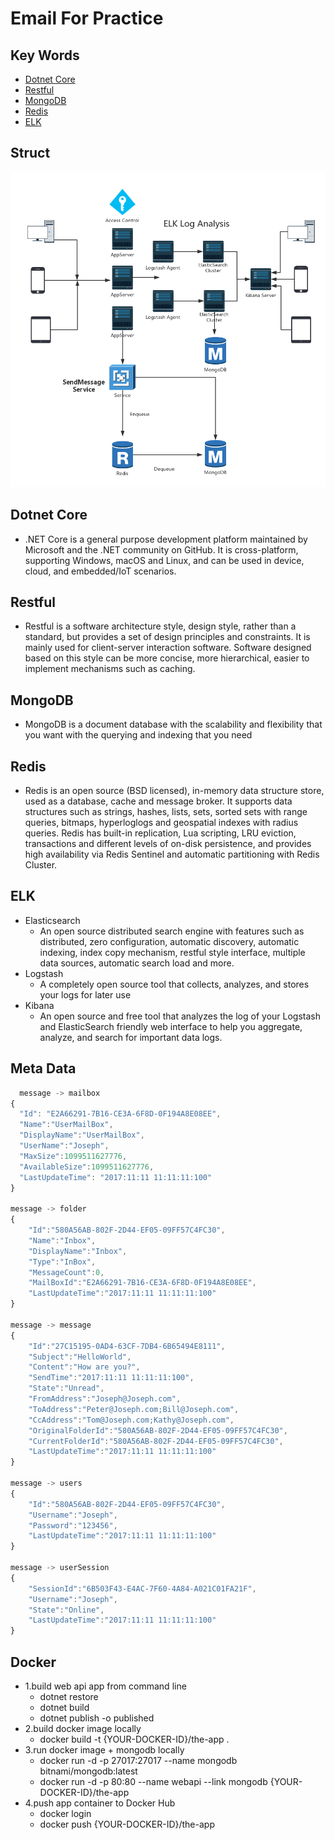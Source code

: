 Email For Practice
====================

## Key Words
* [Dotnet Core](https://dotnet.github.io/)
* [Restful](http://www.runoob.com/w3cnote/restful-architecture.html)
* [MongoDB](https://www.mongodb.com/download-center)
* [Redis](https://redis.io/)
* [ELK](https://www.elastic.co/)


## Struct
<img src="Description/Email System.png"><img/>

## Dotnet Core       
* .NET Core is a general purpose development platform maintained by Microsoft and the .NET community on GitHub. It is cross-platform, supporting Windows, macOS and Linux, and can be used in device, cloud, and embedded/IoT scenarios.

## Restful       
* Restful is a software architecture style, design style, rather than a standard, but provides a set of design principles and constraints. It is mainly used for client-server interaction software. Software designed based on this style can be more concise, more hierarchical, easier to implement mechanisms such as caching.

## MongoDB        
* MongoDB is a document database with the scalability and flexibility that you want with the querying and indexing that you need

## Redis      
* Redis is an open source (BSD licensed), in-memory data structure store, used as a database, cache and message broker. It supports data structures such as strings, hashes, lists, sets, sorted sets with range queries, bitmaps, hyperloglogs and geospatial indexes with radius queries. Redis has built-in replication, Lua scripting, LRU eviction, transactions and different levels of on-disk persistence, and provides high availability via Redis Sentinel and automatic partitioning with Redis Cluster.

## ELK
* Elasticsearch
	* An open source distributed search engine with features such as distributed, zero configuration, automatic discovery, automatic indexing, index copy mechanism, restful style interface, multiple data sources, automatic search load and more.
* Logstash
	* A completely open source tool that collects, analyzes, and stores your logs for later use
* Kibana 
	* An open source and free tool that analyzes the log of your Logstash and ElasticSearch friendly web interface to help you aggregate, analyze, and search for important data logs.

## Meta Data

```javascript
  message -> mailbox
{
  "Id": "E2A66291-7B16-CE3A-6F8D-0F194A8E08EE",
  "Name":"UserMailBox",
  "DisplayName":"UserMailBox",
  "UserName":"Joseph",
  "MaxSize":1099511627776,
  "AvailableSize":1099511627776,
  "LastUpdateTime": "2017:11:11 11:11:11:100"
}

message -> folder
{
    "Id":"580A56AB-802F-2D44-EF05-09FF57C4FC30",
    "Name":"Inbox",
    "DisplayName":"Inbox",
    "Type":"InBox",
    "MessageCount":0,
    "MailBoxId":"E2A66291-7B16-CE3A-6F8D-0F194A8E08EE",
    "LastUpdateTime":"2017:11:11 11:11:11:100"
}

message -> message
{
    "Id":"27C15195-0AD4-63CF-7DB4-6B65494E8111",
    "Subject":"HelloWorld",
    "Content":"How are you?",
    "SendTime":"2017:11:11 11:11:11:100",
    "State":"Unread",
    "FromAddress":"Joseph@Joseph.com",
    "ToAddress":"Peter@Joseph.com;Bill@Joseph.com",
    "CcAddress":"Tom@Joseph.com;Kathy@Joseph.com",
    "OriginalFolderId":"580A56AB-802F-2D44-EF05-09FF57C4FC30",
    "CurrentFolderId":"580A56AB-802F-2D44-EF05-09FF57C4FC30",
    "LastUpdateTime":"2017:11:11 11:11:11:100"
}

message -> users
{
    "Id":"580A56AB-802F-2D44-EF05-09FF57C4FC30",
    "Username":"Joseph",
    "Password":"123456",
    "LastUpdateTime":"2017:11:11 11:11:11:100"
}

message -> userSession
{
    "SessionId":"6B503F43-E4AC-7F60-4A84-A021C01FA21F",
    "Username":"Joseph",
    "State":"Online",
    "LastUpdateTime":"2017:11:11 11:11:11:100"
}

```

## Docker
* 1.build web api app from command line
	* dotnet restore
	* dotnet build
	* dotnet publish -o published
* 2.build docker image locally
	* docker build -t {YOUR-DOCKER-ID}/the-app .
* 3.run docker image + mongodb locally
	* docker run -d -p 27017:27017 --name mongodb bitnami/mongodb:latest
	* docker run -d -p 80:80 --name webapi --link mongodb {YOUR-DOCKER-ID}/the-app
* 4.push app container to Docker Hub
	* docker login
	* docker push {YOUR-DOCKER-ID}/the-app